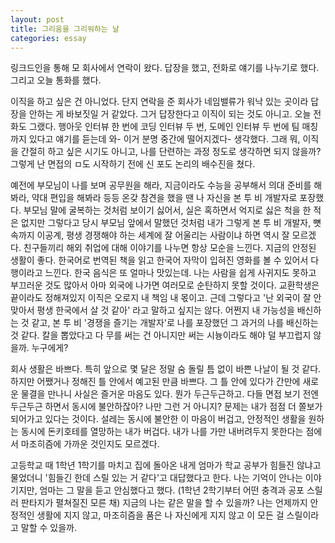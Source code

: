 ```yaml
---
layout: post
title: 그리움을 그리워하는 날
categories: essay
---
```


링크드인을 통해 모 회사에서 연락이 왔다. 답장을 했고, 전화로 얘기를 나누기로 했다. 그리고 오늘 통화를 했다.

이직을 하고 싶은 건 아니었다. 단지 연락을 준 회사가 네임밸류가 워낙 있는 곳이라 답장을 안하는 게 바보짓일 거 같았다. 그거 답장한다고 이직이 되는 것도 아니고. 오늘 전화도 그랬다. 행아웃 인터뷰 한 번에 코딩 인터뷰 두 번, 도메인 인터뷰 두 번에 팀 매칭까지 있다고 얘기를 듣는데 와- 이거 분명 중간에 떨어지겠다- 생각했다. 그래 뭐, 이직을 간절히 하고 싶은 시기도 아니고, 나를 단련하는 과정 정도로 생각하면 되지 않을까? 그렇게 난 면접의 ㅁ도 시작하기 전에 신 포도 논리의 배수진을 쳤다.

예전에 부모님이 나를 보며 공무원을 해라, 지금이라도 수능을 공부해서 의대 준비를 해봐라, 약대 편입을 해봐라 등등 온갖 참견을 했을 땐 나 자신을 본 투 비 개발자로 포장했다. 부모님 말에 굴복하는 것처럼 보이기 싫어서, 실은 혹하면서 억지로 싫은 척을 한 적은 없지만 그렇다고 당시 부모님 앞에서 말했던 것처럼 내가 그렇게 본 투 비 개발자, 뼛속까지 이공계, 평생 경쟁해야 하는 세계에 잘 어울리는 사람이냐 하면 역시 잘 모르겠다. 친구들끼리 해외 취업에 대해 이야기를 나누면 항상 모순을 느낀다. 지금의 안정된 생활이 좋다. 한국어로 번역된 책을 읽고 한국어 자막이 입혀진 영화를 볼 수 있어서 다행이라고 느낀다. 한국 음식은 또 얼마나 맛있는데. 나는 사람을 쉽게 사귀지도 못하고 부끄러운 것도 많아서 아마 외국에 나가면 여러모로 순탄하지 못할 것이다. 교환학생은 끝이라도 정해져있지 이직은 오로지 내 책임 내 몫이고. 근데 그렇다고 '난 외국이 잘 안 맞아서 평생 한국에서 살 것 같아' 라고 말하고 싶지는 않다. 어쩐지 내 가능성을 배신하는 것 같고, 본 투 비 '경쟁을 즐기는 개발자'로 나를 포장했던 그 과거의 나를 배신하는 것 같다. 칼을 뽑았다고 다 무를 써는 건 아니지만 써는 시늉이라도 해야 덜 부끄럽지 않을까. 누구에게?

회사 생활은 바쁘다. 특히 앞으로 몇 달은 정말 숨 돌릴 틈 없이 바쁜 나날이 될 것 같다. 하지만 어쨌거나 정해진 틀 안에서 예고된 만큼 바쁘다. 그 틀 안에 있다가 간만에 새로운 물결을 만나니 사실은 즐거운 마음도 있다. 뭔가 두근두근하고. 다들 면접 보기 전엔 두근두근 하면서 동시에 불안하잖아? 나만 그런 거 아니지? 문제는 내가 점점 더 쫄보가 되어가고 있다는 것이다. 설레는 동시에 불안한 이 마음이 버겁고, 안정적인 생활을 원하는 동시에 돈키호테를 열망하는 내가 버겁다. 내가 나를 가만 내버려두지 못한다는 점에서 마조히즘에 가까운 것인지도 모르겠다.

고등학교 때 1학년 1학기를 마치고 집에 돌아온 내게 엄마가 학교 공부가 힘들진 않냐고 물었더니 '힘들긴 한데 스릴 있는 거 같다'고 대답했다고 한다. 나는 기억이 안나는 이야기지만, 엄마는 그 말을 듣고 안심했다고 했다. (1학년 2학기부터 어떤 충격과 공포 스릴러 판타지가 펼쳐질진 모른 채) 지금의 나는 같은 말을 할 수 있을까? 나는 언제까지 안정적인 생활에 지지 않고, 마조히즘을 품은 나 자신에게 지지 않고 이 모든 걸 스릴이라고 말할 수 있을까. 